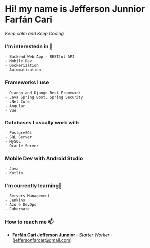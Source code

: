 # Hi! my name is Jefferson Junnior Farfán Cari
_Keep calm and Keep Coding_

### I'm interestedn in 🚀
```
- Backend Web App - RESTful API
- Mobile Dev
- Dockerization
- Automatization
```
### Frameworks I use
```
- Django and Django Rest Framework
- Java Spring Boot, Spring Security
- .Net Core
- Angular
- Vue
```
### Databases I usually work with
```
- PostgreSQL
- SQL Server
- MySQL
- Oracle Server
```
### Mobile Dev with Android Studio
```
- Java
- Kotlin
```
### I'm currently learning🌱
```
- Servers Management
- Jenkins
- Azure DevOps
- Cubernate
```
### How to reach me 📫
* **Farfán Cari Jefferson Junnior** - *Starter Worker* - (jeffersonfarcar@gmail.com)
